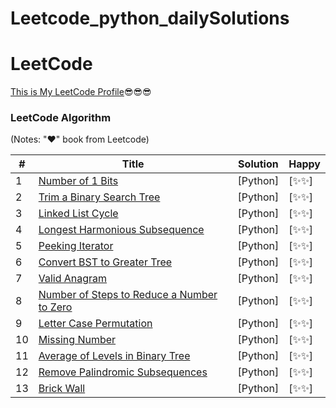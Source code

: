 # Leetcode_python_dailySolutions

LeetCode
========
[This is My LeetCode Profile](https://leetcode.com/roubish_kumar/)😎😎😎

### LeetCode Algorithm

(Notes: "&hearts;" book from Leetcode)


| # | Title | Solution | Happy |
|---| ----- | -------- | ---------- |
|1|[Number of 1 Bits](https://leetcode.com/explore/challenge/card/february-leetcoding-challenge-2021/584/week-1-february-1st-february-7th/3625/) | [Python] |[✨✨]|
|2|[Trim a Binary Search Tree](https://leetcode.com/explore/challenge/card/february-leetcoding-challenge-2021/584/week-1-february-1st-february-7th/3626/) | [Python] |[✨✨]|
|3|[Linked List Cycle](https://leetcode.com/explore/challenge/card/february-leetcoding-challenge-2021/584/week-1-february-1st-february-7th/3627/) | [Python] |[✨✨]|
|4|[Longest Harmonious Subsequence](https://leetcode.com/explore/challenge/card/february-leetcoding-challenge-2021/584/week-1-february-1st-february-7th/3628/) | [Python] |[✨✨]|
|5|[Peeking Iterator](https://leetcode.com/explore/challenge/card/february-leetcoding-challenge-2021/585/week-2-february-8th-february-14th/3633/) | [Python] |[✨✨]|
|6|[Convert BST to Greater Tree](https://leetcode.com/explore/challenge/card/february-leetcoding-challenge-2021/585/week-2-february-8th-february-14th/3634/) | [Python] |[✨✨]|
|7|[Valid Anagram](https://leetcode.com/explore/challenge/card/february-leetcoding-challenge-2021/585/week-2-february-8th-february-14th/3636/) | [Python] |[✨✨]|
|8|[Number of Steps to Reduce a Number to Zero](https://leetcode.com/explore/challenge/card/february-leetcoding-challenge-2021/585/week-2-february-8th-february-14th/3637/) | [Python] |[✨✨]|
|9|[Letter Case Permutation](https://leetcode.com/explore/challenge/card/february-leetcoding-challenge-2021/586/week-3-february-15th-february-21st/3642/) | [Python] |[✨✨]|
|10|[Missing Number](https://leetcode.com/explore/challenge/card/march-leetcoding-challenge-2021/588/week-1-march-1st-march-7th/3659/) | [Python] |[✨✨]|
|11|[Average of Levels in Binary Tree](https://leetcode.com/explore/challenge/card/march-leetcoding-challenge-2021/588/week-1-march-1st-march-7th/3661/) | [Python] |[✨✨]|
|12|[Remove Palindromic Subsequences](https://leetcode.com/explore/challenge/card/march-leetcoding-challenge-2021/589/week-2-march-8th-march-14th/3665/) | [Python] |[✨✨]|
|13|[Brick Wall](https://leetcode.com/explore/challenge/card/april-leetcoding-challenge-2021/596/week-4-april-22nd-april-28th/3717/) | [Python] |[✨✨]|


